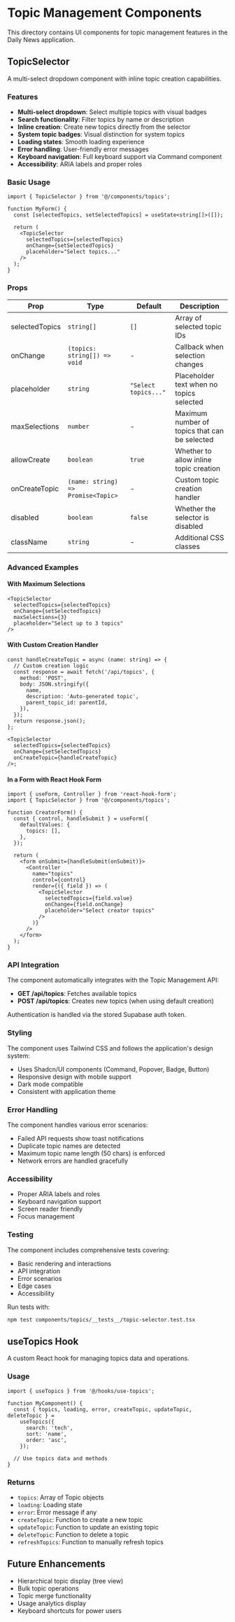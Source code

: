 # Topic Management Components

This directory contains UI components for topic management features in the Daily News application.

## TopicSelector

A multi-select dropdown component with inline topic creation capabilities.

### Features

- **Multi-select dropdown**: Select multiple topics with visual badges
- **Search functionality**: Filter topics by name or description
- **Inline creation**: Create new topics directly from the selector
- **System topic badges**: Visual distinction for system topics
- **Loading states**: Smooth loading experience
- **Error handling**: User-friendly error messages
- **Keyboard navigation**: Full keyboard support via Command component
- **Accessibility**: ARIA labels and proper roles

### Basic Usage

```tsx
import { TopicSelector } from '@/components/topics';

function MyForm() {
  const [selectedTopics, setSelectedTopics] = useState<string[]>([]);

  return (
    <TopicSelector
      selectedTopics={selectedTopics}
      onChange={setSelectedTopics}
      placeholder="Select topics..."
    />
  );
}
```

### Props

| Prop           | Type                               | Default              | Description                                   |
| -------------- | ---------------------------------- | -------------------- | --------------------------------------------- |
| selectedTopics | `string[]`                         | `[]`                 | Array of selected topic IDs                   |
| onChange       | `(topics: string[]) => void`       | -                    | Callback when selection changes               |
| placeholder    | `string`                           | `"Select topics..."` | Placeholder text when no topics selected      |
| maxSelections  | `number`                           | -                    | Maximum number of topics that can be selected |
| allowCreate    | `boolean`                          | `true`               | Whether to allow inline topic creation        |
| onCreateTopic  | `(name: string) => Promise<Topic>` | -                    | Custom topic creation handler                 |
| disabled       | `boolean`                          | `false`              | Whether the selector is disabled              |
| className      | `string`                           | -                    | Additional CSS classes                        |

### Advanced Examples

#### With Maximum Selections

```tsx
<TopicSelector
  selectedTopics={selectedTopics}
  onChange={setSelectedTopics}
  maxSelections={3}
  placeholder="Select up to 3 topics"
/>
```

#### With Custom Creation Handler

```tsx
const handleCreateTopic = async (name: string) => {
  // Custom creation logic
  const response = await fetch('/api/topics', {
    method: 'POST',
    body: JSON.stringify({
      name,
      description: 'Auto-generated topic',
      parent_topic_id: parentId,
    }),
  });
  return response.json();
};

<TopicSelector
  selectedTopics={selectedTopics}
  onChange={setSelectedTopics}
  onCreateTopic={handleCreateTopic}
/>;
```

#### In a Form with React Hook Form

```tsx
import { useForm, Controller } from 'react-hook-form';
import { TopicSelector } from '@/components/topics';

function CreatorForm() {
  const { control, handleSubmit } = useForm({
    defaultValues: {
      topics: [],
    },
  });

  return (
    <form onSubmit={handleSubmit(onSubmit)}>
      <Controller
        name="topics"
        control={control}
        render={({ field }) => (
          <TopicSelector
            selectedTopics={field.value}
            onChange={field.onChange}
            placeholder="Select creator topics"
          />
        )}
      />
    </form>
  );
}
```

### API Integration

The component automatically integrates with the Topic Management API:

- **GET /api/topics**: Fetches available topics
- **POST /api/topics**: Creates new topics (when using default creation)

Authentication is handled via the stored Supabase auth token.

### Styling

The component uses Tailwind CSS and follows the application's design system:

- Uses Shadcn/UI components (Command, Popover, Badge, Button)
- Responsive design with mobile support
- Dark mode compatible
- Consistent with application theme

### Error Handling

The component handles various error scenarios:

- Failed API requests show toast notifications
- Duplicate topic names are detected
- Maximum topic name length (50 chars) is enforced
- Network errors are handled gracefully

### Accessibility

- Proper ARIA labels and roles
- Keyboard navigation support
- Screen reader friendly
- Focus management

### Testing

The component includes comprehensive tests covering:

- Basic rendering and interactions
- API integration
- Error scenarios
- Edge cases
- Accessibility

Run tests with:

```bash
npm test components/topics/__tests__/topic-selector.test.tsx
```

## useTopics Hook

A custom React hook for managing topics data and operations.

### Usage

```tsx
import { useTopics } from '@/hooks/use-topics';

function MyComponent() {
  const { topics, loading, error, createTopic, updateTopic, deleteTopic } =
    useTopics({
      search: 'tech',
      sort: 'name',
      order: 'asc',
    });

  // Use topics data and methods
}
```

### Returns

- `topics`: Array of Topic objects
- `loading`: Loading state
- `error`: Error message if any
- `createTopic`: Function to create a new topic
- `updateTopic`: Function to update an existing topic
- `deleteTopic`: Function to delete a topic
- `refreshTopics`: Function to manually refresh topics

## Future Enhancements

- Hierarchical topic display (tree view)
- Bulk topic operations
- Topic merge functionality
- Usage analytics display
- Keyboard shortcuts for power users
